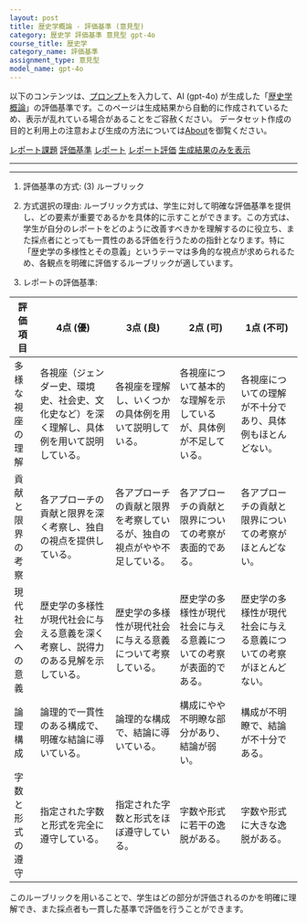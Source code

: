 ```yaml
---
layout: post
title: 歴史学概論 - 評価基準 (意見型)
category: 歴史学 評価基準 意見型 gpt-4o
course_title: 歴史学
category_name: 評価基準
assignment_type: 意見型
model_name: gpt-4o
---
```


以下のコンテンツは、[プロンプト](http://127.0.0.1:8000/generated/歴史学/gpt-4o/prompt_評価基準-意見型.md)を入力して、AI (gpt-4o) が生成した「[歴史学概論](/contents/歴史学/)」の評価基準です。このページは生成結果から自動的に作成されているため、表示が乱れている場合があることをご容赦ください。
データセット作成の目的と利用上の注意および生成の方法については[About](/About)を御覧ください。

[レポート課題](../レポート課題-意見型)
[評価基準](../評価基準-意見型)
[レポート](../レポート-意見型)
[レポート評価](../レポート評価-意見型)
[生成結果のみを表示](http://127.0.0.1:8000/generated/歴史学/gpt-4o/評価基準-意見型.md)
  

***
***
  
1. 評価基準の方式: (3) ルーブリック

2. 方式選択の理由: ルーブリック方式は、学生に対して明確な評価基準を提供し、どの要素が重要であるかを具体的に示すことができます。この方式は、学生が自分のレポートをどのように改善すべきかを理解するのに役立ち、また採点者にとっても一貫性のある評価を行うための指針となります。特に「歴史学の多様性とその意義」というテーマは多角的な視点が求められるため、各観点を明確に評価するルーブリックが適しています。

3. レポートの評価基準:

| 評価項目           | 4点 (優)                                                                 | 3点 (良)                                                               | 2点 (可)                                                               | 1点 (不可)                                                             |
|--------------------|---------------------------------------------------------------------------|------------------------------------------------------------------------|------------------------------------------------------------------------|------------------------------------------------------------------------|
| 多様な視座の理解   | 各視座（ジェンダー史、環境史、社会史、文化史など）を深く理解し、具体例を用いて説明している。 | 各視座を理解し、いくつかの具体例を用いて説明している。                 | 各視座について基本的な理解を示しているが、具体例が不足している。       | 各視座についての理解が不十分であり、具体例もほとんどない。             |
| 貢献と限界の考察   | 各アプローチの貢献と限界を深く考察し、独自の視点を提供している。           | 各アプローチの貢献と限界を考察しているが、独自の視点がやや不足している。 | 各アプローチの貢献と限界についての考察が表面的である。               | 各アプローチの貢献と限界についての考察がほとんどない。                 |
| 現代社会への意義   | 歴史学の多様性が現代社会に与える意義を深く考察し、説得力のある見解を示している。 | 歴史学の多様性が現代社会に与える意義について考察している。             | 歴史学の多様性が現代社会に与える意義についての考察が表面的である。   | 歴史学の多様性が現代社会に与える意義についての考察がほとんどない。   |
| 論理構成           | 論理的で一貫性のある構成で、明確な結論に導いている。                       | 論理的な構成で、結論に導いている。                                     | 構成にやや不明瞭な部分があり、結論が弱い。                             | 構成が不明瞭で、結論が不十分である。                                   |
| 字数と形式の遵守   | 指定された字数と形式を完全に遵守している。                               | 指定された字数と形式をほぼ遵守している。                               | 字数や形式に若干の逸脱がある。                                         | 字数や形式に大きな逸脱がある。                                         |

このルーブリックを用いることで、学生はどの部分が評価されるのかを明確に理解でき、また採点者も一貫した基準で評価を行うことができます。
